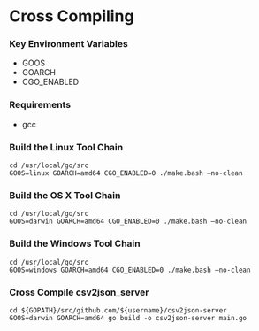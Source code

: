 # Cross Compiling

### Key Environment Variables

- GOOS
- GOARCH
- CGO_ENABLED

### Requirements

- gcc

### Build the Linux Tool Chain

    cd /usr/local/go/src
    GOOS=linux GOARCH=amd64 CGO_ENABLED=0 ./make.bash —no-clean

### Build the OS X Tool Chain

    cd /usr/local/go/src
    GOOS=darwin GOARCH=amd64 CGO_ENABLED=0 ./make.bash —no-clean

### Build the Windows Tool Chain

    cd /usr/local/go/src
    GOOS=windows GOARCH=amd64 CGO_ENABLED=0 ./make.bash —no-clean

### Cross Compile csv2json_server

    cd ${GOPATH}/src/github.com/${username}/csv2json-server
    GOOS=darwin GOARCH=amd64 go build -o csv2json-server main.go

